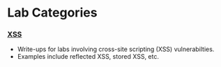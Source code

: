 # Lab Categories
### [XSS](xss/)
- Write-ups for labs involving cross-site scripting (XSS) vulnerabilties.
- Examples include reflected XSS, stored XSS, etc.

